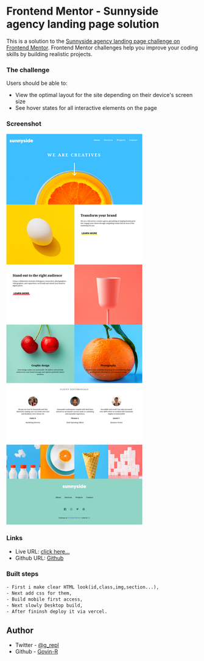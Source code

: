 # Frontend Mentor - Sunnyside agency landing page solution

This is a solution to the [Sunnyside agency landing page challenge on Frontend Mentor](https://www.frontendmentor.io/challenges/sunnyside-agency-landing-page-7yVs3B6ef). Frontend Mentor challenges help you improve your coding skills by building realistic projects.


### The challenge

Users should be able to:

- View the optimal layout for the site depending on their device's screen size
- See hover states for all interactive elements on the page

### Screenshot

![](./screenshot.png)


### Links

- Live URL: [click here...](http://sunnyside-home.vercel.app)
- Github URL: [Github](https://github.com/Govin-R/sunnyside-fmentor)


### Built steps
	- First i make clear HTML look(id,class,img,section...),
	- Next add css for them,
	- Build mobile first access,
	- Next slowly Desktop build,
	- After fininsh deploy it via vercel.

## Author

- Twitter - [@g_repl](https://www.twitter.com/g_repl)
- Github 	- [Govin-R](https://www.github.com/Govin-R)
